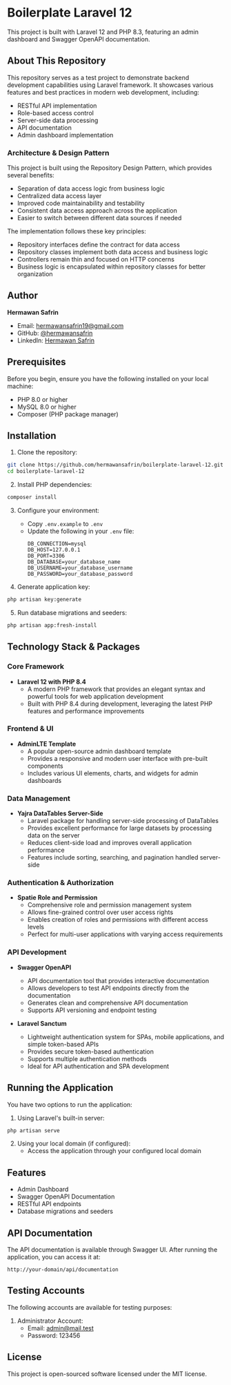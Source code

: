 # Boilerplate Laravel 12

This project is built with Laravel 12 and PHP 8.3, featuring an admin dashboard and Swagger OpenAPI documentation.

## About This Repository

This repository serves as a test project to demonstrate backend development capabilities using Laravel framework. It showcases various features and best practices in modern web development, including:
- RESTful API implementation
- Role-based access control
- Server-side data processing
- API documentation
- Admin dashboard implementation

### Architecture & Design Pattern

This project is built using the Repository Design Pattern, which provides several benefits:
- Separation of data access logic from business logic
- Centralized data access layer
- Improved code maintainability and testability
- Consistent data access approach across the application
- Easier to switch between different data sources if needed

The implementation follows these key principles:
- Repository interfaces define the contract for data access
- Repository classes implement both data access and business logic
- Controllers remain thin and focused on HTTP concerns
- Business logic is encapsulated within repository classes for better organization

## Author

**Hermawan Safrin**
- Email: hermawansafrin19@gmail.com
- GitHub: [@hermawansafrin](https://github.com/hermawansafrin/backend-test)
- LinkedIn: [Hermawan Safrin](https://www.linkedin.com/in/hermawan-safrin-2b511b1a6/)

## Prerequisites

Before you begin, ensure you have the following installed on your local machine:
- PHP 8.0 or higher
- MySQL 8.0 or higher
- Composer (PHP package manager)

## Installation

1. Clone the repository:
```bash
git clone https://github.com/hermawansafrin/boilerplate-laravel-12.git
cd boilerplate-laravel-12
```

2. Install PHP dependencies:
```bash
composer install
```

3. Configure your environment:
   - Copy `.env.example` to `.env`
   - Update the following in your `.env` file:
     ```
     DB_CONNECTION=mysql
     DB_HOST=127.0.0.1
     DB_PORT=3306
     DB_DATABASE=your_database_name
     DB_USERNAME=your_database_username
     DB_PASSWORD=your_database_password
     ```

4. Generate application key:
```bash
php artisan key:generate
```

5. Run database migrations and seeders:
```bash
php artisan app:fresh-install
```

## Technology Stack & Packages

### Core Framework
- **Laravel 12 with PHP 8.4**
  - A modern PHP framework that provides an elegant syntax and powerful tools for web application development
  - Built with PHP 8.4 during development, leveraging the latest PHP features and performance improvements

### Frontend & UI
- **AdminLTE Template**
  - A popular open-source admin dashboard template
  - Provides a responsive and modern user interface with pre-built components
  - Includes various UI elements, charts, and widgets for admin dashboards

### Data Management
- **Yajra DataTables Server-Side**
  - Laravel package for handling server-side processing of DataTables
  - Provides excellent performance for large datasets by processing data on the server
  - Reduces client-side load and improves overall application performance
  - Features include sorting, searching, and pagination handled server-side

### Authentication & Authorization
- **Spatie Role and Permission**
  - Comprehensive role and permission management system
  - Allows fine-grained control over user access rights
  - Enables creation of roles and permissions with different access levels
  - Perfect for multi-user applications with varying access requirements

### API Development
- **Swagger OpenAPI**
  - API documentation tool that provides interactive documentation
  - Allows developers to test API endpoints directly from the documentation
  - Generates clean and comprehensive API documentation
  - Supports API versioning and endpoint testing

- **Laravel Sanctum**
  - Lightweight authentication system for SPAs, mobile applications, and simple token-based APIs
  - Provides secure token-based authentication
  - Supports multiple authentication methods
  - Ideal for API authentication and SPA development


## Running the Application

You have two options to run the application:

1. Using Laravel's built-in server:
```bash
php artisan serve
```

2. Using your local domain (if configured):
   - Access the application through your configured local domain

## Features

- Admin Dashboard
- Swagger OpenAPI Documentation
- RESTful API endpoints
- Database migrations and seeders

## API Documentation

The API documentation is available through Swagger UI. After running the application, you can access it at:
```
http://your-domain/api/documentation
```

## Testing Accounts

The following accounts are available for testing purposes:

1. Administrator Account:
   - Email: admin@mail.test
   - Password: 123456

## License

This project is open-sourced software licensed under the MIT license.
